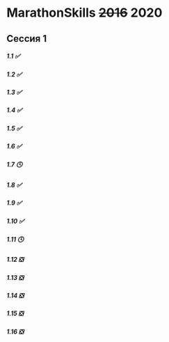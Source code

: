 MarathonSkills ~~2016~~ 2020
============================
## Сессия 1

##### 1.1 ✅
##### 1.2 ✅
##### 1.3 ✅
##### 1.4 ✅
##### 1.5 ✅
##### 1.6 ✅
##### 1.7 🕓
##### 1.8 ✅
##### 1.9 ✅
##### 1.10 ✅
##### 1.11 🕓
##### 1.12 ❎
##### 1.13 ❎
##### 1.14 ❎
##### 1.15 ❎
##### 1.16 ❎
